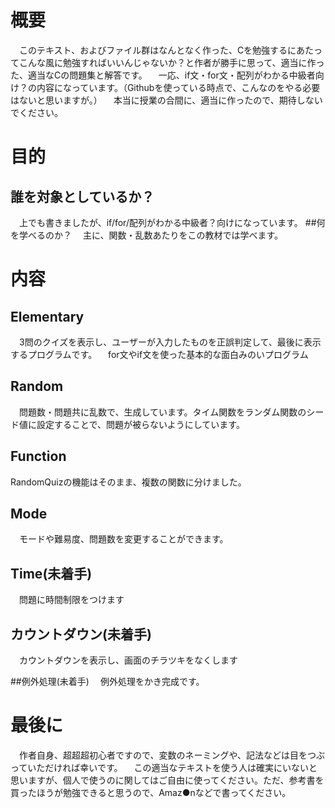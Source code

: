 # 概要
　このテキスト、およびファイル群はなんとなく作った、Cを勉強するにあたってこんな風に勉強すればいいんじゃないか？と作者が勝手に思って、適当に作った、適当なCの問題集と解答です。
　一応、if文・for文・配列がわかる中級者向け？の内容になっています。（Githubを使っている時点で、こんなのをやる必要はないと思いますが。）
　本当に授業の合間に、適当に作ったので、期待しないでください。

# 目的
## 誰を対象としているか？
　上でも書きましたが、if/for/配列がわかる中級者？向けになっています。
##何を学べるのか？
　主に、関数・乱数あたりをこの教材では学べます。

# 内容
## Elementary
　3問のクイズを表示し、ユーザーが入力したものを正誤判定して、最後に表示するプログラムです。
　for文やif文を使った基本的な面白みのいプログラム
## Random
　問題数・問題共に乱数で、生成しています。タイム関数をランダム関数のシード値に設定することで、問題が被らないようにしています。
## Function
 RandomQuizの機能はそのまま、複数の関数に分けました。
## Mode
　モードや難易度、問題数を変更することができます。
## Time(未着手)
　問題に時間制限をつけます

## カウントダウン(未着手)
　カウントダウンを表示し、画面のチラツキをなくします

##例外処理(未着手)
　例外処理をかき完成です。
　
# 最後に
　作者自身、超超超初心者ですので、変数のネーミングや、記法などは目をつぶっていただければ幸いです。
　この適当なテキストを使う人は確実にいないと思いますが、個人で使うのに関してはご自由に使ってください。ただ、参考書を買ったほうが勉強できると思うので、Amaz●nなどで書ってください。
